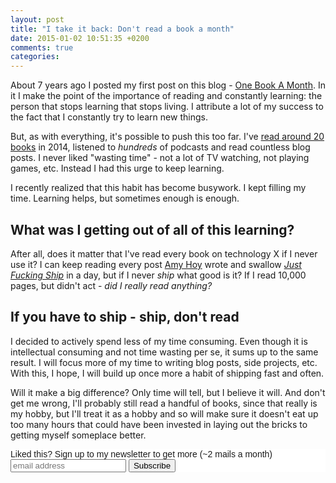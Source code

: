 ```yaml
---
layout: post
title: "I take it back: Don't read a book a month"
date: 2015-01-02 10:51:35 +0200
comments: true
categories: 
---
```


About 7 years ago I posted my first post on this blog - [One Book A Month](/2008/04/25/one-book-a-month/). In it I make the point of the importance of reading and constantly learning: the person that stops learning that stops living. I attribute a lot of my success to the fact that I constantly try to learn new things.

But, as with everything, it's possible to push this too far. I've [read around 20 books](https://www.goodreads.com/review/list/3879094-aviv-ben-yosef?read_at=2014&view=covers) in 2014, listened to *hundreds* of podcasts and read countless blog posts. I never liked "wasting time" - not a lot of TV watching, not playing games, etc. Instead I had this urge to keep learning. 

I recently realized that this habit has become busywork. I kept filling my time. Learning helps, but sometimes enough is enough.

## What was I getting out of all of this learning?

After all, does it matter that I've read every book on technology X if I never use it? I can keep reading every post [Amy Hoy](http://unicornfree.com) wrote and swallow [*Just Fucking Ship*](https://unicornfree.com/just-fucking-ship) in a day, but if I never *ship* what good is it? If I read 10,000 pages, but didn't act - *did I really read anything?*

## If you have to ship - ship, don't read

I decided to actively spend less of my time consuming. Even though it is intellectual consuming and not time wasting per se, it sums up to the same result. I will focus more of my time to writing blog posts, side projects, etc. With this, I hope, I will build up once more a habit of shipping fast and often. 

Will it make a big difference? Only time will tell, but I believe it will. And don't get me wrong, I'll probably still read a handful of books, since that really is my hobby, but I'll treat it as a hobby and so will make sure it doesn't eat up too many hours that could have been invested in laying out the bricks to getting myself someplace better.

<!-- Begin MailChimp Signup Form -->
<link href="http://cdn-images.mailchimp.com/embedcode/slim-081711.css" rel="stylesheet" type="text/css">
<style type="text/css">
    #mc_embed_signup{background:#fff; clear:left; font:14px Helvetica,Arial,sans-serif; }
    /* Add your own MailChimp form style overrides in your site stylesheet or in this style block.
       We recommend moving this block and the preceding CSS link to the HEAD of your HTML file. */
</style>
<div id="mc_embed_signup">
<form action="http://codelord.us6.list-manage.com/subscribe/post?u=78b36f07d7d2e7e91eb8deee3&amp;id=c9a8d439c8" method="post" id="mc-embedded-subscribe-form" name="mc-embedded-subscribe-form" class="validate" target="_blank" novalidate>
    <label for="mce-EMAIL">Liked this? Sign up to my newsletter to get more (~2 mails a month)</label>
    <input type="email" value="" name="EMAIL" class="email" id="mce-EMAIL" placeholder="email address" required style="display: inline">
    <input type="hidden" value="" name="SIGNUP_URL" class="email" id="mce-SIGNUP_URL">
    <input type="submit" value="Subscribe" name="subscribe" id="mc-embedded-subscribe" class="button" style="display: inline">
</form>
</div>
<script type="text/javascript">
document.getElementById('mce-SIGNUP_URL').value = document.location.href;
</script>
<!--End mc_embed_signup-->
